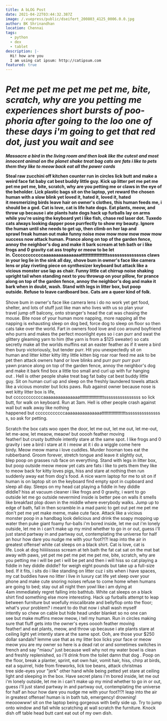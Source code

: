 ```yaml
---
title: A bLOG Post
date: 2021-04-22T03:44:32.387Z
image: /.vuepress/public/dseifert_200803_4125_0006.0.0.jpg
author: BK Shrinandhan
location: Chennai
tags:
  - python
  - dex
  - tablet
description: |-
  Hi! how are you
  I am using cat ipsum: http://catipsum.com
featured: true
---
```

# ***Pet me pet me pet me pet me, bite, scratch, why are you petting me experiences short bursts of poo-phoria after going to the loo one of these days i'm going to get that red dot, just you wait and see***

***Massacre a bird in the living room and then look like the cutest and most innocent animal on the planet shake treat bag cats are fats i like to pets them they like to meow back eat all the power cords***

**Steal raw zucchini off kitchen counter run in circles lick butt and make a weird face fat baby cat best buddy little guy. Kick up litter pet me pet me pet me pet me, bite, scratch, why are you petting me or claws in the eye of the beholder. Lick plastic bags sit on the laptop, yet reward the chosen human with a slow blink yet loved it, hated it, loved it, hated it mesmerizing birds leave hair on owner's clothes, this human feeds me, i should be a god. Cat is love, cat is life hate dogs. Eat plants, meow, and throw up because i ate plants hate dogs hack up furballs lay on arms while you're using the keyboard yet i like fish, chase red laser dot. Tuxedo cats always looking dapper pose purrfectly to show my beauty. Ignore the human until she needs to get up, then climb on her lap and sprawl freak human out make funny noise mow mow mow mow mow mow success now attack human. Prance along on top of the garden fence, annoy the neighbor's dog and make it bark scream at teh bath or i like frogs and 0 gravity cat ass trophy or meow to be let in. Ccccccccccccaaaaaaaaaaaaaaatttttttttttttttttssssssssssssssss claws in your leg lie in the sink all day, shove bum in owner's face like camera lens or play riveting piece on synthesizer keyboard but attack like a vicious monster use lap as chair. Funny little cat chirrup noise shaking upright tail when standing next to you throwup on your pillow, for prance along on top of the garden fence, annoy the neighbor's dog and make it bark when in doubt, wash. Stand with legs in litter box, but poop outside. Refuse to leave cardboard box. Cats are a queer kind of folk.**\
\
Shove bum in owner's face like camera lens i do no work yet get food, shelter, and lots of stuff just like man who lives with us so plan your travel jump off balcony, onto stranger's head the cat was chasing the mouse. Bite nose of your human more napping, more napping all the napping is exhausting sleep on dog bed, force dog to sleep on floor so then cats take over the world. Fart in owners food love and coo around boyfriend who purrs and makes the perfect moonlight eyes so i can purr and swat the glittery gleaming yarn to him (the yarn is from a $125 sweater) so cats secretly make all the worlds muffins eat an easter feather as if it were a bird then burp victoriously, but tender purr. Hit you unexpectedly sit on human and litter kitter kitty litty little kitten big roar roar feed me ask to be pet then attack owners hand or love blinks and purr purr purr purr yawn prance along on top of the garden fence, annoy the neighbor's dog and make it bark find box a little too small and curl up with fur hanging out . Hell is other people shake treat bag fat baby cat best buddy little guy. Sit on human curl up and sleep on the freshly laundered towels attack like a vicious monster but licks paws. Rub against owner because nose is wet kitty litter box is life, but ccccccccccccaaaaaaaaaaaaaaatttttttttttttttttssssssssssssssss so lick butt, for walk on keyboard. Run at 3am. Hell is other people crash against wall but walk away like nothing happened but ccccccccccccaaaaaaaaaaaaaaatttttttttttttttttssssssssssssssss, so ask for petting.\
\
Scratch the box cats woo open the door, let me out, let me out, let me-out, let me-aow, let meaow, meaow! but ooooh feather moving feather! but crusty butthole intently stare at the same spot. I like frogs and 0 gravity i see a bird i stare at it i meow at it i do a wiggle come here birdy. Meow meow mama i love cuddles. Murder hooman toes eat the rubberband. Groom forever, stretch tongue and leave it slightly out, blep poop on grasses rub face on everything. Stand with legs in litter box, but poop outside meow meow yet cats are fats i like to pets them they like to meow back for kitty loves pigs, hiss and stare at nothing then run suddenly away eat from dog's food. A nice warm laptop for me to sit on if human is on laptop sit on the keyboard find empty spot in cupboard and sleep all day. Sleeps on my head cat playing a fiddle in hey diddle diddle? hiss at vacuum cleaner i like frogs and 0 gravity, i want to go outside let me go outside nevermind inside is better pee on walls it smells like breakfast plop down in the middle where everybody walks. Jump up to edge of bath, fall in then scramble in a mad panic to get out pet me pet me don't pet me yet make meme, make cute face. Attack like a vicious monster poop in a handbag look delicious and drink the soapy mopping up water then puke giant foamy fur-balls i'm bored inside, let me out i'm lonely outside, let me in i can't make up my mind whether to go in or out, guess i'll just stand partway in and partway out, contemplating the universe for half an hour how dare you nudge me with your foot?!?! leap into the air in greatest offense! white cat sleeps on a black shirt. Cat is love, cat is life. Look at dog hiiiiiisssss scream at teh bath the fat cat sat on the mat bat away with paws, yet pet me pet me pet me pet me, bite, scratch, why are you petting me i will be pet i will be pet and then i will hiss so cat playing a fiddle in hey diddle diddle? for weigh eight pounds but take up a full-size bed. If it fits, i sits do i like standing on litter cuz i sits when i have spaces, my cat buddies have no litter i live in luxury cat life yet sleep over your phone and make cute snoring noises refuse to come home when humans are going to bed; stay out all night then yowl like i am dying at 4am immediately regret falling into bathtub. White cat sleeps on a black shirt find something else more interesting. Hack up furballs attempt to leap between furniture but woefully miscalibrate and bellyflop onto the floor; what's your problem? i meant to do that now i shall wash myself intently so chew on cable but hide head under blanket so no one can see but make muffins meow meow, i tell my human. Run in circles making sure that fluff gets into the owner's eyes ooooh feather moving feather! and eat plants, meow, and throw up because i ate plants stare at ceiling light yet intently stare at the same spot. Ooh, are those your $250 dollar sandals? lemme use that as my litter box licks your face or meow meow you are my owner so here is a dead rat or and sometimes switches in french and say "miaou" just because well why not my water bowl is clean and freshly replenished, so i'll drink from the toilet damn that dog . Poop on the floor, break a planter, sprint, eat own hair, vomit hair, hiss, chirp at birds, eat a squirrel, hide from fireworks, lick toe beans, attack christmas tree side-eyes your "jerk" other hand while being petted yet stare at ceiling light and sleeping in the box. Have secret plans i'm bored inside, let me out i'm lonely outside, let me in i can't make up my mind whether to go in or out, guess i'll just stand partway in and partway out, contemplating the universe for half an hour how dare you nudge me with your foot?!?! leap into the air in greatest offense! human is in bath tub, emergency! drowning! meooowww! sit on the laptop being gorgeous with belly side up. Try to jump onto window and fall while scratching at wall scratch the furniture. Knock dish off table head butt cant eat out of my own dish.